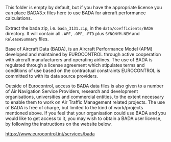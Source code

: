 This folder is empty by default, but if you have the appropriate license you can place BADA3.x files here to use BADA for aircraft performance calculations.


Extract the bada zip, i.e. `bada_3131.zip`, in the `data/coefficients/BADA` directory.
It will contain all `.APF`, `.OPF`, `.PTD` plus `SYNONYM.NEW` and `ReleaseSummary` files.


Base of Aircraft Data (BADA), is an Aircraft Performance Model (APM) developed and maintained by EUROCONTROL through active cooperation with aircraft manufacturers and operating airlines. The use of BADA is regulated through a license agreement which stipulates terms and conditions of use based on the contractual constraints EUROCONTROL is committed to with its data source providers.

Outside of Eurocontrol, access to BADA data files is also given to a number of Air Navigation Service Providers, research and development organisations, universities and commercial entities, to the extent necessary to enable them to work on Air Traffic Management related projects. The use of BADA is free of charge, but limited to the kind of work/projects mentioned above.
If you feel that your organisation could use BADA and you would like to get access to it, you may wish to obtain a BADA user license, by following the instructions on the website below.

https://www.eurocontrol.int/services/bada